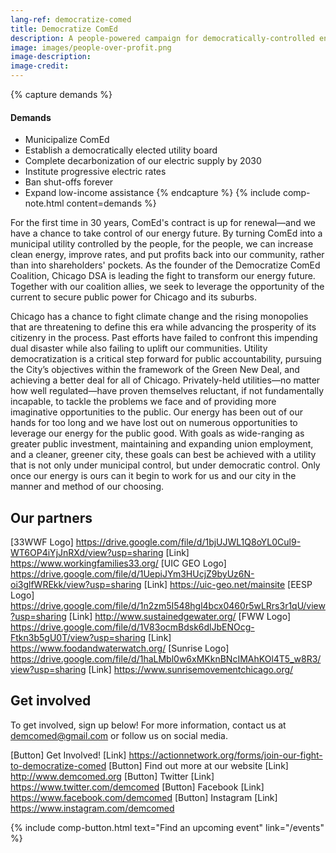 ```yaml
---
lang-ref: democratize-comed
title: Democratize ComEd
description: A people-powered campaign for democratically-controlled energy.
image: images/people-over-profit.png
image-description:
image-credit:
---
```


{% capture demands %}

#### Demands

- Municipalize ComEd
- Establish a democratically elected utility board
- Complete decarbonization of our electric supply by 2030
- Institute progressive electric rates
- Ban shut-offs forever
- Expand low-income assistance
  {% endcapture %}
  {% include comp-note.html content=demands %}

For the first time in 30 years, ComEd's contract is up for renewal—and we have a chance to take control of our energy future. By turning ComEd into a municipal utility controlled by the people, for the people, we can increase clean energy, improve rates, and put profits back into our community, rather than into shareholders' pockets. As the founder of the Democratize ComEd Coalition, Chicago DSA is leading the fight to transform our energy future. Together with our coalition allies, we seek to leverage the opportunity of the current to secure public power for Chicago and its suburbs.

Chicago has a chance to fight climate change and the rising monopolies that are threatening to define this era while advancing the prosperity of its citizenry in the process. Past efforts have failed to confront this impending dual disaster while also failing to uplift our communities. Utility democratization is a critical step forward for public accountability, pursuing the City’s objectives within the framework of the Green New Deal, and achieving a better deal for all of Chicago. Privately-held utilities—no matter how well regulated—have proven themselves reluctant, if not fundamentally incapable, to tackle the problems we face and of providing more imaginative opportunities to the public. Our energy has been out of our hands for too long and we have lost out on numerous opportunities to leverage our energy for the public good. With goals as wide-ranging as greater public investment, maintaining and expanding union employment, and a cleaner, greener city, these goals can best be achieved with a utility that is not only under municipal control, but under democratic control. Only once our energy is ours can it begin to work for us and our city in the manner and method of our choosing.

## Our partners

[33WWF Logo] https://drive.google.com/file/d/1bjUJWL1Q8oYL0Cul9-WT6OP4iYjJnRXd/view?usp=sharing
[Link] https://www.workingfamilies33.org/
[UIC GEO Logo] https://drive.google.com/file/d/1UepiJYm3HUcjZ9byUz6N-oi3glfWREkk/view?usp=sharing
[Link] https://uic-geo.net/mainsite
[EESP Logo] https://drive.google.com/file/d/1n2zm5I548hgl4bcx0460r5wLRrs3r1qU/view?usp=sharing
[Link] http://www.sustainedgewater.org/
[FWW Logo] https://drive.google.com/file/d/1V83ocmBdsk6dlJbENOcg-Ftkn3b5gU0T/view?usp=sharing
[Link] https://www.foodandwaterwatch.org/
[Sunrise Logo] https://drive.google.com/file/d/1haLMbl0w6xMKknBNcIMAhKOl4T5_w8R3/view?usp=sharing
[Link] https://www.sunrisemovementchicago.org/

## Get involved

To get involved, sign up below! For more information, contact us at demcomed@gmail.com or follow us on social media.

[Button] Get Involved!
[Link] https://actionnetwork.org/forms/join-our-fight-to-democratize-comed
[Button] Find out more at our website
[Link] http://www.demcomed.org
[Button] Twitter
[Link] https://www.twitter.com/demcomed
[Button] Facebook
[Link] https://www.facebook.com/demcomed
[Button] Instagram
[Link] https://www.instagram.com/demcomed

{% include comp-button.html text="Find an upcoming event" link="/events" %}
